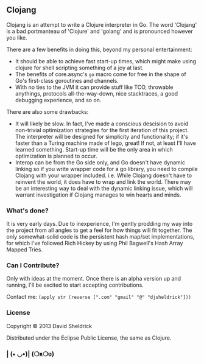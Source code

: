 ## Clojang

Clojang is an attempt to write a Clojure interpreter in Go. The word 'Clojang' is a bad portmanteau of 'Clojure' and 'golang' and is pronounced however you like.

There are a few benefits in doing this, beyond my personal entertainment:

- It should be able to achieve fast start-up times, which might make using clojure for shell scripting something of a joy at last.
- The benefits of core.async's `go` macro come for free in the shape of Go's first-class goroutines and channels.
- With no ties to the JVM it can provide stuff like TCO, throwable anythings, protocols all-the-way-down, nice stacktraces, a good debugging experience, and so on.

There are also some drawbacks:

- It will likely be slow. In fact, I've made a conscious descision to avoid non-trivial optimization strategies for the first iteration of this project. The interpreter will be designed for simplicity and functionality; if it's faster than a Turing machine made of lego, great! If not, at least I'll have learned something. Start-up time will be the only area in which optimization is planned to occur.
- Interop can be from the Go side only, and Go doesn't have dynamic linking so if you write wrapper code for a go library, you need to compile Clojang with your wrapper included. i.e. While Clojang doesn't have to reinvent the world, it does have to wrap and link the world. There may be an interesting way to deal with the dynamic linking issue, which will warrant investigation if Clojang manages to win hearts and minds.

### What's done?

It is very early days. Due to inexperience, I'm gently prodding my way into the project from all angles to get a feel for how things will fit together. The only somewhat-solid code is the persistent hash map/set implementations, for which I've followed Rich Hickey by using Phil Bagwell's Hash Array Mapped Tries.

### Can I Contribute?

Only with ideas at the moment. Once there is an alpha version up and running, I'll be excited to start accepting contributions.

Contact me: ```(apply str (reverse [".com" "gmail" "@" "djsheldrick"]))```

### License

Copyright © 2013 David Sheldrick

Distributed under the Eclipse Public License, the same as Clojure.

### | (• ◡•)| (❍ᴥ❍ʋ)
